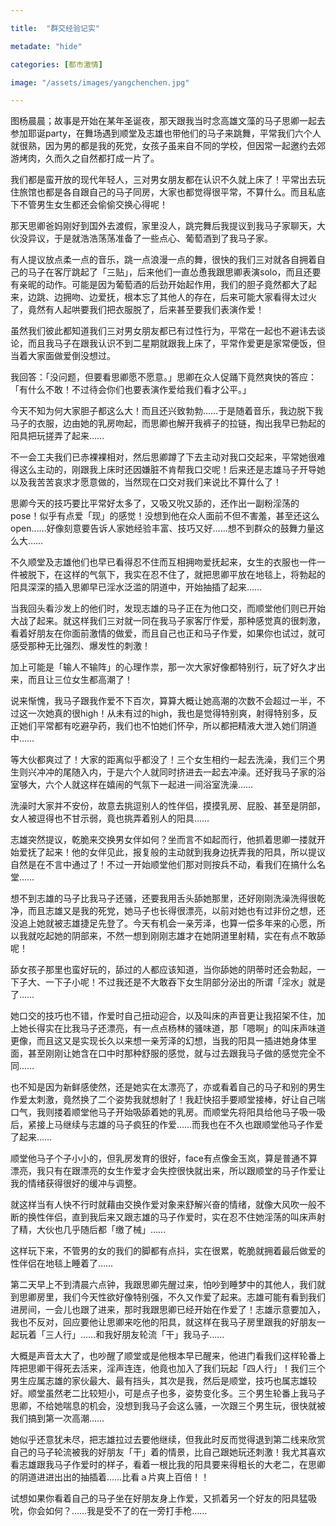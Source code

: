 ```yaml
---

title:  "群交经验记实"

metadate: "hide"

categories: [都市激情]

image: "/assets/images/yangchenchen.jpg"

---
```


图杨晨晨；故事是开始在某年圣诞夜，那天跟我当时念高雄文藻的马子思卿一起去参加耶诞party，在舞场遇到顺堂及志雄也带他们的马子来跳舞，平常我们六个人就很熟，因为男的都是我的死党，女孩子虽来自不同的学校，但因常一起邀约去郊游烤肉，久而久之自然都打成一片了。

我们都是蛮开放的现代年轻人，三对男女朋友都在认识不久就上床了！平常出去玩住旅馆也都是各自跟自己的马子同房，大家也都觉得很平常，不算什么。而且私底下不管男生女生都还会偷偷交换心得呢！

那天思卿爸妈刚好到国外去渡假，家里没人，跳完舞后我提议到我马子家聊天，大伙没异议，于是就浩浩荡荡准备了一些点心、葡萄酒到了我马子家。

有人提议放点柔一点的音乐，跳一点浪漫一点的舞，很快的我们三对就各自拥着自己的马子在客厅跳起了「三贴」，后来他们一直怂恿我跟思卿表演solo，而且还要有亲昵的动作。可能是因为葡萄酒的后劲开始起作用，我们的胆子竟然都大了起来，边跳、边拥吻、边爱抚，根本忘了其他人的存在，后来可能大家看得太过火了，竟然有人起哄要我们把衣服脱了，后来甚至要我们表演作爱！

虽然我们彼此都知道我们三对男女朋友都已有过性行为，平常在一起也不避讳去谈论，而且我马子在跟我认识不到二星期就跟我上床了，平常作爱更是家常便饭，但当着大家面做爱倒没想过。

我回答：「没问题，但要看思卿愿不愿意。」思卿在众人促踊下竟然爽快的答应：「有什么不敢！不过待会你们也要表演作爱给我们看才公平。」

今天不知为何大家胆子都这么大！而且还兴致勃勃……于是随着音乐，我边脱下我马子的衣服，边由她的乳房吻起，而思卿也解开我裤子的拉链，掏出我早已勃起的阳具把玩搓弄了起来……

不一会工夫我们已赤裸裸相对，然后思卿蹲了下去主动对我口交起来，平常她很难得这么主动的，刚跟我上床时还因嫌脏不肯帮我口交呢！后来还是志雄马子开导她以及我苦苦哀求才愿意做的，当然现在口交对我们来说比不算什么了！

思卿今天的技巧要比平常好太多了，又吸又吮又舔的，还作出一副粉淫荡的pose！似乎有点爱「现」的感觉！没想到他在众人面前不但不害羞，甚至还这么open……好像刻意要告诉人家她经验丰富、技巧又好……想不到群众的鼓舞力量这么大……

不久顺堂及志雄他们也早已看得忍不住而互相拥吻爱抚起来，女生的衣服也一件一件被脱下，在这样的气氛下，我实在忍不住了，就把思卿平放在地毯上，将勃起的阳具深深的插入思卿早已淫水泛滥的阴道中，开始抽插了起来……

当我回头看沙发上的他们时，发现志雄的马子正在为他口交，而顺堂他们则已开始大战了起来。就这样我们三对就一同在我马子家客厅作爱，那种感觉真的很刺激，看着好朋友在你面前激情的做爱，而且自己也正和马子作爱，如果你也试过，就可感受那种无比强烈、爆发性的刺激！

加上可能是「输人不输阵」的心理作祟，那一次大家好像都特别行，玩了好久才出来，而且让三位女生都高潮了！

说来惭愧，我马子跟我作爱不下百次，算算大概让她高潮的次数不会超过一半，不过这一次她真的很high！从未有过的high，我也是觉得特别爽，射得特别多，反正她们平常都有吃避孕药，我们也不怕她们怀孕，所以都把精液大泄入她们阴道中……

等大伙都爽过了！大家的距离似乎都没了！三个女生相约一起去洗澡，我们三个男生则兴冲冲的尾随入内，于是六个人就同时挤进去一起去冲澡。还好我马子家的浴室够大，六个人就这样在嬉闹的气氛下一起进一间浴室洗澡……

洗澡时大家并不安份，故意去挑逗别人的性伴侣，摸摸乳房、屁股、甚至是阴部，女人被逗得也不甘示弱，竟也挑弄着别人的阳具……

志雄突然提议，乾脆来交换男女伴如何？坐而言不如起而行，他抓着思卿一搂就开始爱抚了起来！他的女伴见此，报复般的主动就到我身边抚弄我的阳具，所以提议自然是在不言中通过了！不过一开始顺堂他们那对则按兵不动，看我们在搞什么名堂……

想不到志雄的马子比我马子还骚，还要我用舌头舔她那里，还好刚刚洗澡洗得很乾净，而且志雄又是我的死党，她马子也长得很漂亮，以前对她也有过非份之想，还没追上她就被志雄捷足先登了。今天有机会一亲芳泽，也算一偿多年来的心愿，所以我就吃起她的阴部来，不然一想到刚刚志雄才在她阴道里射精，实在有点不敢舔呢！

舔女孩子那里也蛮好玩的，舔过的人都应该知道，当你舔她的阴蒂时还会勃起，一下子大、一下子小呢！不过我还是不大敢吞下女生阴部分泌出的所谓「淫水」就是了……

她口交的技巧也不错，作爱时自己扭动迎合，以及叫床的声音更让我招架不住，加上她长得实在比我马子还漂亮，有一点点杨林的骚味道，那「嗯啊」的叫床声味道更像，而且这又是实现长久以来想一亲芳泽的幻想，当我的阳具一插进她身体里面，甚至刚刚让她含在口中时那种舒服的感觉，就与过去跟我马子做的感觉完全不同……

也不知是因为新鲜感使然，还是她实在太漂亮了，亦或看着自己的马子和别的男生作爱太刺激，竟然换了二个姿势我就想射了！我赶快招手要顺堂接棒，好让自己喘口气，我则搂着顺堂他马子开始吸舔着她的乳房。而顺堂先将阳具给他马子吸一吸后，紧接上马继续与志雄的马子疯狂的作爱……而我也在不久也跟顺堂他马子作爱了起来……

顺堂他马子个子小小的，但乳房发育的很好，face有点像金玉岚，算是普通不算漂亮，我只有在跟漂亮的女生作爱才会失控很快就出来，所以跟顺堂的马子作爱让我的情绪获得很好的缓冲与调整。

就这样当有人快不行时就藉由交换作爱对象来舒解兴奋的情绪，就像大风吹一般不断的换性伴侣，直到我后来又跟志雄的马子作爱时，实在忍不住她淫荡的叫床声射了精，大伙也几乎随后都「缴了械」……

这样玩下来，不管男的女的我们的脚都有点抖，实在很累，乾脆就拥着最后做爱的性伴侣在地毯上睡着了……

第二天早上不到清晨六点钟，我跟思卿先醒过来，怕吵到睡梦中的其他人，我们就到思卿房里，我们今天性欲好像特别强，不久又作爱了起来。志雄可能有看到我们进房间，一会儿也跟了进来，那时我跟思卿已经开始在作爱了！志雄示意要加入，我也不反对，回应要他让思卿来吃他的阳具，就这样在我马子房里跟我的好朋友一起玩着「三人行」……和我好朋友轮流「干」我马子……

大概是声音太大了，也吵醒了顺堂或是他根本早已醒来，他进门看我们这样轮番上阵把思卿干得死去活来，淫声连连，他竟也加入了我们玩起「四人行」！我们三个男生应属志雄的家伙最大、最有挡头，其次是我，然后是顺堂，技巧也属志雄较好。顺堂虽然老二比较短小，可是点子也多，姿势变化多。三个男生轮番上我马子思卿，不给她喘息的机会，没想到我马子会这么骚，一次跟三个男生玩，很快就被我们搞到第一次高潮……

她似乎还意犹未尽，把志雄拉过去要他继续，但我此时反而觉得退到第二线来欣赏自己的马子轮流被我的好朋友「干」着的情景，比自己跟她玩还刺激！我尤其喜欢看志雄跟我马子作爱时的样子，看着一根比我的阳具要来得粗长的大老二，在思卿的阴道进进出出的抽插着……比看ａ片爽上百倍！！

试想如果你看着自己的马子坐在好朋友身上作爱，又抓着另一个好友的阳具猛吸吮，你会如何？……我是受不了的在一旁打手枪……
